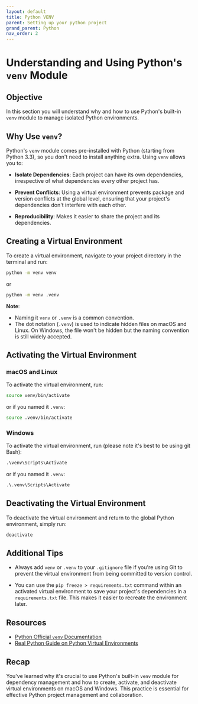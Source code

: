 ```yaml
---
layout: default
title: Python VENV
parent: Setting up your python project
grand_parent: Python
nav_order: 2
---
```


# Understanding and Using Python's `venv` Module

## Objective

In this section you will understand why and how to use Python's built-in `venv` module to manage isolated Python environments.

## Why Use `venv`?

Python's `venv` module comes pre-installed with Python (starting from Python 3.3), so you don't need to install anything extra. Using `venv` allows you to:

- **Isolate Dependencies**: Each project can have its own dependencies, irrespective of what dependencies every other project has.
  
- **Prevent Conflicts**: Using a virtual environment prevents package and version conflicts at the global level, ensuring that your project's dependencies don't interfere with each other.

- **Reproducibility**: Makes it easier to share the project and its dependencies.

## Creating a Virtual Environment

To create a virtual environment, navigate to your project directory in the terminal and run:

```bash
python -m venv venv
```

or

```bash
python -m venv .venv
```

**Note**:

- Naming it `venv` or `.venv` is a common convention.
- The dot notation (`.venv`) is used to indicate hidden files on macOS and Linux. On Windows, the file won't be hidden but the naming convention is still widely accepted.

## Activating the Virtual Environment

### macOS and Linux

To activate the virtual environment, run:

```bash
source venv/bin/activate
```

or if you named it `.venv`:

```bash
source .venv/bin/activate
```

### Windows

To activate the virtual environment, run (please note it's best to be using git Bash):

```cmd
.\venv\Scripts\Activate
```

or if you named it `.venv`:

```cmd
.\.venv\Scripts\Activate
```

## Deactivating the Virtual Environment

To deactivate the virtual environment and return to the global Python environment, simply run:

```bash
deactivate
```

## Additional Tips

- Always add `venv` or `.venv` to your `.gitignore` file if you're using Git to prevent the virtual environment from being committed to version control.

- You can use the `pip freeze > requirements.txt` command within an activated virtual environment to save your project's dependencies in a `requirements.txt` file. This makes it easier to recreate the environment later.

## Resources

- [Python Official `venv` Documentation](https://docs.python.org/3/library/venv.html)
- [Real Python Guide on Python Virtual Environments](https://realpython.com/python-virtual-environments-a-primer/)

## Recap

You've learned why it's crucial to use Python's built-in `venv` module for dependency management and how to create, activate, and deactivate virtual environments on macOS and Windows. This practice is essential for effective Python project management and collaboration.
